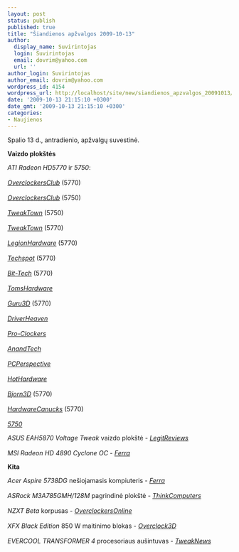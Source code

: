 ```yaml
---
layout: post
status: publish
published: true
title: "Šiandienos apžvalgos 2009-10-13"
author:
  display_name: Suvirintojas
  login: Suvirintojas
  email: dovrim@yahoo.com
  url: ''
author_login: Suvirintojas
author_email: dovrim@yahoo.com
wordpress_id: 4154
wordpress_url: http://localhost/site/new/siandienos_apzvalgos_20091013/
date: '2009-10-13 21:15:10 +0300'
date_gmt: '2009-10-13 21:15:10 +0300'
categories:
- Naujienos
---
```

<p>Spalio 13 d., antradienio, apžvalgų suvestinė.</p>
<p><b>Vaizdo plokštės</b></p>
<p><i>ATI Radeon HD5770</i> ir <i>5750</i>:<br />
<br /><i><a class="ns" href="http://www.overclockersclub.com/reviews/powercolor_hd5770/">OverclockersClub</a></i> (5770)<br />
<br /><i><a class="ns" href="http://www.overclockersclub.com/reviews/xfx5750/">OverclockersClub</a></i> (5750)<br />
<br /><i><a class="ns" href="http://www.tweaktown.com/reviews/2965/sapphire_radeon_hd_5750_1gb_video_card/index.html">TweakTown</a></i> (5750)<br />
<br /><i><a class="ns" href="http://www.tweaktown.com/reviews/2964/sapphire_radeon_hd_5770_1gb_video_card/index.html">TweakTown</a></i> (5770)<br />
<br /><i><a class="ns" href="http://www.legionhardware.com/document.php?id=861">LegionHardware</a></i> (5770)<br />
<br /><i><a class="ns" href="http://www.techspot.com/review/209-ati-radeon-hd-5770/">Techspot</a></i> (5770)<br />
<br /><i><a class="ns" href="http://www.bit-tech.net/hardware/graphics/2009/10/13/amd-ati-radeon-hd-5770-review/1">Bit-Tech</a></i> (5770)<br />
<br /><i><a class="ns" href="http://www.tomshardware.com/reviews/radeon-hd-5770,2446.html">TomsHardware</a></i><br />
<br /><i><a class="ns" href="http://guru3d.com/article/radeon-hd-5770-review-test/">Guru3D</a></i> (5770)<br />
<br /><i><a class="ns" href="http://www.driverheaven.net/reviews.php?reviewid=855">DriverHeaven</a></i><br />
<br /><i><a class="ns" href="http://www.pro-clockers.com/videocards/727-sapphire-hd-5750-video-card.html">Pro-Clockers</a></i><br />
<br /><i><a class="ns" href="http://www.anandtech.com/video/showdoc.aspx?i=3658">AnandTech</a></i><br />
<br /><i><a class="ns" href="http://pcper.com/article.php?aid=795">PCPerspective</a></i><br />
<br /><i><a class="ns" href="http://hothardware.com/Articles/ATI-Radeon-HD-5770-and-5750-Mainstream-DX11-GPUs/">HotHardware</a></i><br />
<br /><i><a class="ns" href="http://www.bjorn3d.com/read.php?cID=1706">Bjorn3D</a></i> (5770)<br />
<br /><i><a class="ns" href="http://www.hardwarecanucks.com/forum/hardware-canucks-reviews/24204-xfx-radeon-hd-5770-1gb-gddr5-review.html">HardwareCanucks</a></i> (5770)<br />
<br /><i><a class="ns" href="http://www.hardwarecanucks.com/forum/hardware-canucks-reviews/24214-xfx-radeon-hd-5750-1gb-gddr5-review.html">5750</a></i></p>
<p><i>ASUS EAH5870 Voltage Tweak</i> vaizdo plokštė - <i><a class="ns" href="http://www.legitreviews.com/article/1104/1/">LegitReviews</a></i><br />
<br /><i>MSI Radeon HD 4890 Cyclone OC</i> - <i><a class="ns" href="http://www.ferra.ru/online/video/91600/">Ferra</a></i></p>
<p><b>Kita</b></p>
<p><i>Acer Aspire 5738DG</i> nešiojamasis kompiuteris - <i><a class="ns" href="http://www.ferra.ru/online/mobilis/91625/">Ferra</a></i><br />
<br /><i>ASRock M3A785GMH/128M</i> pagrindinė plokštė - <i><a class="ns" href="http://www.thinkcomputers.org/index.php?x=reviews&id=1061">ThinkComputers</a></i><br />
<br /><i>NZXT Beta</i> korpusas - <i><a class="ns" href="http://www.overclockersonline.net/?page=articles&num=3201">OverclockersOnline</a></i><br />
<br /><i>XFX Black Edition</i> 850 W maitinimo blokas - <i><a class="ns" href="http://overclock3d.net/reviews.php?/power_supply/xfx_black_edition_850w_atx_psu/1">Overclock3D</a></i><br />
<br /><i>EVERCOOL TRANSFORMER 4</i> procesoriaus aušintuvas - <i><a class="ns" href="http://www.tweaknews.net/reviews/evercool_transformer_4_heatpipe_cpu_cooler_review/">TweakNews</a></i><br /></p>
